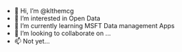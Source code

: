 - 👋 Hi, I’m @klthemcg
- 👀 I’m interested in Open Data
- 🌱 I’m currently learning MSFT Data management Apps
- 💞️ I’m looking to collaborate on ...
- 📫 Not yet...

<!---
klthemcg/klthemcg is a ✨ special ✨ repository because its `README.md` (this file) appears on your GitHub profile.
You can click the Preview link to take a look at your changes.
--->
